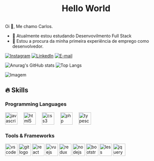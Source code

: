 <!--título-->
<div id="user-content-toc">
  <ul align="center">
    <summary><h1 style="display: inline-block">Hello World</h1></summary>
</div>

<!-- Presentation -->
<p>
  Oi 👋, Me chamo Carlos.

  - 🌱 Atualmente estou estudando Desenvovilmento Full Stack
  - 🔭 Estou a procura da minha primeira experiência de emprego como desenvolvedor.
</p>

<!-- Links -->
[![Instagram](https://img.shields.io/badge/Instagram-E4405F?style=for-the-badge&logo=instagram&logoColor=white)](https://www.instagram.com/carlus.andrads/)
[![LinkedIn](https://img.shields.io/badge/LinkedIn-0077B5?style=for-the-badge&logo=linkedin&logoColor=white)](https://www.linkedin.com/in/carlosg-andrade/)
[![E-mail](https://img.shields.io/badge/Email-E62C09?style=for-the-badge&logo=gmail&logoColor=white)](mailto:carluss777@gmail.com)

<!-- GithubStats -->
![Anurag's GitHub stats](https://github-readme-stats.vercel.app/api?username=carluuss&show_icons=true&theme=synthwave)
![Top Langs](https://github-readme-stats.vercel.app/api/top-langs/?username=carluuss&layout=compact&show_icons=true&theme=synthwave)

<!-- Portfolio -->

<!-- GIF -->

<div style="flex-basis: 48%;">
  <img align="center" src="https://fiverr-res.cloudinary.com/images/t_main1,q_auto,f_auto,q_auto,f_auto/attachments/delivery/asset/c2d64f4ceaf86da9becca355e41d219d-1696690622/luigi%20LOFI%20sample%20export%206%20alt/create-awesome-pixel-art-animations-and-illustrations.gif" alt="Imagem">
</div>

## 🔥 Skills
<!-- Skills: Programming Languages -->
  <div style="flex-basis: 48%;">
    <h3>Programming Languages</h3>
    <img src="https://cdn.jsdelivr.net/gh/devicons/devicon/icons/javascript/javascript-plain.svg" height="40" alt="javascript logo"  />
    <img width="12" />
    <img src="https://cdn.jsdelivr.net/gh/devicons/devicon/icons/html5/html5-original.svg" height="40" alt="html5 logo"  />
    <img width="12" />
    <img src="https://cdn.jsdelivr.net/gh/devicons/devicon/icons/css3/css3-original.svg" height="40" alt="css3 logo"  />
    <img width="12" />
    <img src="https://cdn.jsdelivr.net/gh/devicons/devicon/icons/php/php-original.svg" height="40" alt="php logo"  />
    <img width="12" />
    <img src="https://cdn.jsdelivr.net/gh/devicons/devicon/icons/typescript/typescript-original.svg" height="40" alt="typescript logo"  />


###

###
  </div>
  
  <!-- Skills: Tools & Frameworks -->
  <div style="flex-basis: 48%;">
    <h3>Tools & Frameworks</h3>
    <img src="https://cdn.jsdelivr.net/gh/devicons/devicon/icons/vscode/vscode-original.svg" height="40" alt="vscode logo"  />
    <img src="https://cdn.jsdelivr.net/gh/devicons/devicon/icons/git/git-original.svg" height="40" alt="git logo"  />
    <img src="https://cdn.jsdelivr.net/gh/devicons/devicon/icons/react/react-original.svg" height="40" alt="react logo"  />
    <img src="https://cdn.jsdelivr.net/gh/devicons/devicon/icons/vuejs/vuejs-original.svg" height="40" alt="vuejs logo"  />
    <img src="https://cdn.jsdelivr.net/gh/devicons/devicon/icons/redux/redux-original.svg" height="40" alt="redux logo"  />
    <img src="https://cdn.jsdelivr.net/gh/devicons/devicon/icons/nodejs/nodejs-original.svg" height="40" alt="nodejs logo"  />
    <img src="https://cdn.jsdelivr.net/gh/devicons/devicon/icons/bootstrap/bootstrap-original.svg" height="40" alt="bootstrap logo"  />
    <img src="https://cdn.jsdelivr.net/gh/devicons/devicon/icons/less/less-plain-wordmark.svg" height="40" alt="less logo"  />
    <img src="https://cdn.jsdelivr.net/gh/devicons/devicon/icons/jquery/jquery-original.svg" height="40" alt="jquery logo"  />
  

###
  </div>
  
  <!-- Skills: Libraries -->
  <div style="flex-basis: 48%;">
   
  </div>


